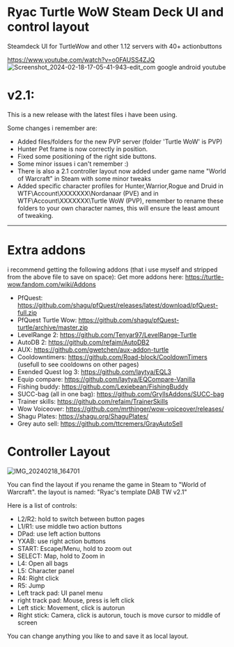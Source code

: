 # Ryac Turtle WoW Steam Deck UI and control layout
Steamdeck UI for TurtleWow and other 1.12 servers with 40+ actionbuttons

https://www.youtube.com/watch?v=o0FAUSS4ZJQ
![Screenshot_2024-02-18-17-05-41-943-edit_com google android youtube](https://github.com/Ryac1/Ryac_TW_Steamdeck_UI/assets/133106738/8d73f153-8814-4458-9fbc-fd5d8e5cb720)


# v2.1:
This is a new release with the latest files i have been using.

Some changes i remember are:

- Added files/folders for the new PVP server (folder 'Turtle WoW' is PVP) 
- Hunter Pet frame is now correctly in position.
- Fixed some positioning of the right side buttons.
- Some minor issues i can't remember :)
- There is also a 2.1 controller layout now added under game name "World of Warcraft" in Steam with some minor tweaks
- Added specific character profiles for Hunter,Warrior,Rogue and Druid in WTF\Account\XXXXXXX\Nordanaar (PVE) and in WTF\Account\XXXXXXX\Turtle WoW (PVP), remember to rename these folders to your own character names, this will ensure the least amount of tweaking.
  
-----------------------------------
# Extra addons
i recommend getting the following addons (that i use myself and stripped from the above file to save on space):
Get more addons here: https://turtle-wow.fandom.com/wiki/Addons

- PfQuest:  https://github.com/shagu/pfQuest/releases/latest/download/pfQuest-full.zip
- PfQuest Turtle Wow:  https://github.com/shagu/pfQuest-turtle/archive/master.zip
- LevelRange 2: https://github.com/Tenyar97/LevelRange-Turtle
- AutoDB 2: https://github.com/refaim/AutoDB2
- AUX: https://github.com/gwetchen/aux-addon-turtle
- Cooldowntimers: https://github.com/Road-block/CooldownTimers (usefull to see cooldowns on other pages)
- Exended Quest log 3: https://github.com/laytya/EQL3
- Equip compare: https://github.com/laytya/EQCompare-Vanilla
- Fishing buddy: https://github.com/Lexiebean/FishingBuddy
- SUCC-bag (all in one bag): https://github.com/GryllsAddons/SUCC-bag
- Trainer skills: https://github.com/refaim/TrainerSkills
- Wow Voiceover: https://github.com/mrthinger/wow-voiceover/releases/
- Shagu Plates: https://shagu.org/ShaguPlates/
- Grey auto sell: https://github.com/ttcremers/GrayAutoSell

# Controller Layout
![IMG_20240218_164701](https://github.com/Ryac1/Ryac_TW_Steamdeck_UI/assets/133106738/5477e7d4-1392-477a-8225-a0712ba84ad7)

You can find the layout if you rename the game in Steam to "World of Warcraft".
the layout is named: "Ryac's template DAB TW v2.1"

Here is a list of controls:

- L2/R2: hold to switch between button pages
- L1/R1: use middle two action buttons
- DPad: use left action buttons
- YXAB: use right action buttons
- START: Escape/Menu, hold to zoom out
- SELECT: Map, hold to Zoom in
- L4: Open all bags
- L5: Character panel
- R4: Right click
- R5: Jump
- Left track pad: UI panel menu
- right track pad: Mouse, press is left click
- Left stick: Movement, click is autorun
- Right stick: Camera, click is autorun, touch is move cursor to middle of screen

You can change anything you like to and save it as local layout.
